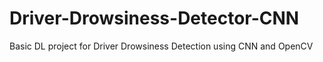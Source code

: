 # Driver-Drowsiness-Detector-CNN
Basic DL project for Driver Drowsiness Detection using CNN and OpenCV
